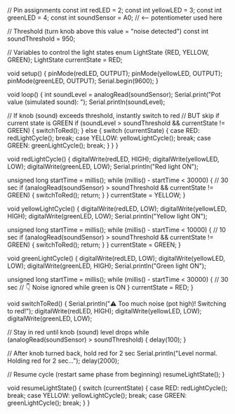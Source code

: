 // Pin assignments
const int redLED = 2;
const int yellowLED = 3;
const int greenLED = 4;
const int soundSensor = A0; // <-- potentiometer used here

// Threshold (turn knob above this value = "noise detected")
const int soundThreshold = 950;

// Variables to control the light states
enum LightState {RED, YELLOW, GREEN};
LightState currentState = RED;

void setup() {
  pinMode(redLED, OUTPUT);
  pinMode(yellowLED, OUTPUT);
  pinMode(greenLED, OUTPUT);
  Serial.begin(9600);
}

void loop() {
  int soundLevel = analogRead(soundSensor);
  Serial.print("Pot value (simulated sound): ");
  Serial.println(soundLevel);

  // If knob (sound) exceeds threshold, instantly switch to red 
  // BUT skip if current state is GREEN
  if (soundLevel > soundThreshold && currentState != GREEN) {
    switchToRed();
  } else {
    switch (currentState) {
      case RED: redLightCycle(); break;
      case YELLOW: yellowLightCycle(); break;
      case GREEN: greenLightCycle(); break;
    }
  }
}

void redLightCycle() {
  digitalWrite(redLED, HIGH);
  digitalWrite(yellowLED, LOW);
  digitalWrite(greenLED, LOW);
  Serial.println("Red light ON");

  unsigned long startTime = millis();
  while (millis() - startTime < 30000) { // 30 sec
    if (analogRead(soundSensor) > soundThreshold && currentState != GREEN) {
      switchToRed();
      return;
    }
  }
  currentState = YELLOW;
}

void yellowLightCycle() {
  digitalWrite(redLED, LOW);
  digitalWrite(yellowLED, HIGH);
  digitalWrite(greenLED, LOW);
  Serial.println("Yellow light ON");

  unsigned long startTime = millis();
  while (millis() - startTime < 10000) { // 10 sec
    if (analogRead(soundSensor) > soundThreshold && currentState != GREEN) {
      switchToRed();
      return;
    }
  }
  currentState = GREEN;
}

void greenLightCycle() {
  digitalWrite(redLED, LOW);
  digitalWrite(yellowLED, LOW);
  digitalWrite(greenLED, HIGH);
  Serial.println("Green light ON");

  unsigned long startTime = millis();
  while (millis() - startTime < 30000) { // 30 sec
    // 👇 Noise ignored while green is ON
  }
  currentState = RED;
}

void switchToRed() {
  Serial.println("⚠️ Too much noise (pot high)! Switching to red!");
  digitalWrite(redLED, HIGH);
  digitalWrite(yellowLED, LOW);
  digitalWrite(greenLED, LOW);

  // Stay in red until knob (sound) level drops
  while (analogRead(soundSensor) > soundThreshold) {
    delay(100);
  }

  // After knob turned back, hold red for 2 sec
  Serial.println("Level normal. Holding red for 2 sec...");
  delay(2000);

  // Resume cycle (restart same phase from beginning)
  resumeLightState();
}

void resumeLightState() {
  switch (currentState) {
    case RED: redLightCycle(); break;
    case YELLOW: yellowLightCycle(); break;
    case GREEN: greenLightCycle(); break;
  }
}
